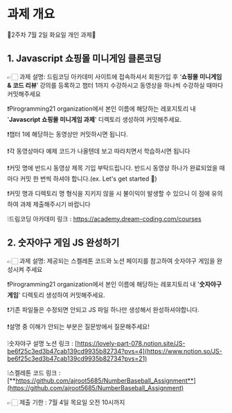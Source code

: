 # 과제 개요
💚2주차 7월 2일 화요일 개인 과제🤍

## 1. Javascript 쇼핑몰 미니게임 클론코딩

👉🏻 과제 설명: 드림코딩 아카데미 사이트에 접속하셔서 회원가입 후 ‘**쇼핑몰 미니게임 & 코드 리뷰**’ 강의를 등록하고 챕터 1까지 수강하시고 동영상을 하나씩 수강하실 때마다 커밋해주세요

❗️Pirogramming21 organization에서 본인 이름에 해당하는 레포지토리 내 '**Javascript 쇼핑몰 미니게임 과제**' 디렉토리 생성하여 커밋해주세요.

❗️챕터 1에 해당하는 동영상만 커밋하시면 됩니다.

❗️각 동영상마다 예제 코드가 나올텐데 보고 따라치면서 학습하시면 됩니다

❗️커밋 명에 반드시 동영상 제목 기입 부탁드립니다. 반드시 동영상 하나가 완료되었을 때마다 커밋 한 번씩 하셔야 합니다.(ex. Let's get started 🙌)

❗️커밋 명과 디렉토리 명 형식을 지키지 않을 시 불이익이 발생할 수 있으니 이 점에 유의하여 과제 제출해주시기 바랍니다

❕드림코딩 아카데미 링크 : https://academy.dream-coding.com/courses


## 2. 숫자야구 게임 JS 완성하기

👉🏻 과제 설명: 제공되는 스켈레톤 코드와 노션 페이지를 참고하여 숫자야구 게임을 완성시켜 주세요

❗️Pirogramming21 organization에서 본인 이름에 해당하는 레포지토리 내 '**숫자야구 게임**' 디렉토리 생성하여 커밋해주세요.

❗️기존 파일들은 수정되면 안되고 JS 파일 하나만 생성해서 완성하셔야합니다.

❗️설명 중 이해가 안되는 부분은 질문방에서 질문해주세요!

❕숫자야구 설명 노션 링크 : [https://lovely-part-078.notion.site/JS-be6f25c3ed3b47cab139cd9935b82734?pvs=4](https://www.notion.so/JS-be6f25c3ed3b47cab139cd9935b82734?pvs=21)

❕스켈레톤 코드 링크 : [**https://github.com/ajroot5685/NumberBaseball_Assignment**](https://github.com/ajroot5685/NumberBaseball_Assignment)

👉🏻 제출 기한 :  7월 4일 목요일 오전 10시까지